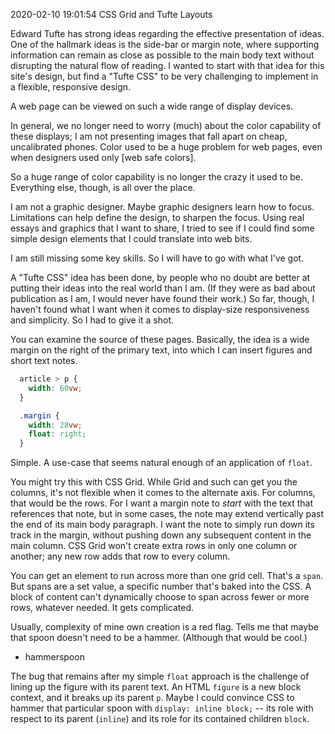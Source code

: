 2020-02-10 19:01:54
CSS Grid and Tufte Layouts

Edward Tufte has strong ideas regarding the effective presentation of ideas. One of the hallmark ideas is the side-bar or margin note, where supporting information can remain as close as possible to the main body text without disrupting the natural flow of reading. I wanted to start with that idea for this site's design, but find a "Tufte CSS" to be very challenging to implement in a flexible, responsive design.

A web page can be viewed on such a wide range of display devices.

In general, we no longer need to worry (much) about the color capability of these displays; I am not presenting images that fall apart on cheap, uncalibrated phones. Color used to be a huge problem for web pages, even when designers used only [web safe colors].

So a huge range of color capability is no longer the crazy it used to be. Everything else, though, is all over the place.

I am not a graphic designer. Maybe graphic designers learn how to focus. Limitations can help define the design, to sharpen the focus. Using real essays and graphics that I want to share, I tried to see if I could find some simple design elements that I could translate into web bits.

I am still missing some key skills. So I will have to go with what I've got.

A "Tufte CSS" idea has been done, by people who no doubt are better at putting their ideas into the real world than I am. (If they were as bad about publication as I am, I would never have found their work.) So far, though, I haven't found what I want when it comes to display-size responsiveness and simplicity. So I had to give it a shot.

You can examine the source of these pages. Basically, the idea is a wide margin on the right of the primary text, into which I can insert figures and short text notes.

```css
  article > p {
    width: 60vw;
  }

  .margin {
    width: 28vw;
    float: right;
  }
  ```

Simple. A use-case that seems natural enough of an application of
`float`.

You might try this with CSS Grid. While Grid and such can get you the columns, it's not flexible when it comes to the alternate axis. For columns, that would be the rows. For I want a margin note to _start_ with the text that references that note, but in some cases, the note may extend vertically past the end of its main body paragraph. I want the note to simply run down its track in the margin, without pushing down any subsequent content in the main column. CSS Grid won't create extra rows in only one column or another; any new row adds that row to every column.

You can get an element to run across more than one grid cell. That's a
`span`. But spans are a set value, a specific number that's baked into the CSS. A block of content can't dynamically choose to span across fewer or more rows, whatever needed. It gets complicated.

Usually, complexity of mine own creation is a red flag. Tells me that maybe that spoon doesn't need to be a hammer. (Although that would be cool.)
  - hammerspoon

The bug that remains after my simple `float` approach is the challenge of lining up the figure with its parent text. An HTML `figure` is a new block context, and it breaks up its parent `p`. Maybe I could convince CSS to hammer that particular spoon with `display: inline block;` -- its role with respect to its parent (`inline`) and its role for its contained children `block`.